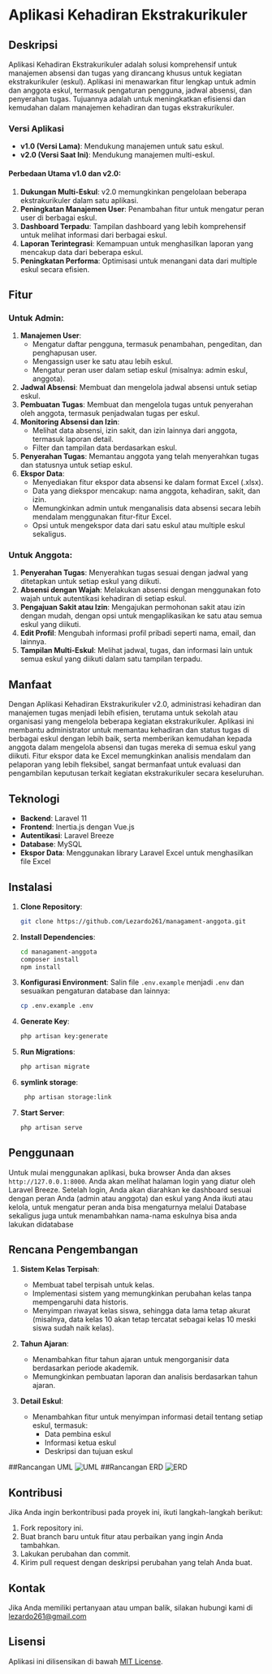 # Aplikasi Kehadiran Ekstrakurikuler

## Deskripsi
Aplikasi Kehadiran Ekstrakurikuler adalah solusi komprehensif untuk manajemen absensi dan tugas yang dirancang khusus untuk kegiatan ekstrakurikuler (eskul). Aplikasi ini menawarkan fitur lengkap untuk admin dan anggota eskul, termasuk pengaturan pengguna, jadwal absensi, dan penyerahan tugas. Tujuannya adalah untuk meningkatkan efisiensi dan kemudahan dalam manajemen kehadiran dan tugas ekstrakurikuler.

### Versi Aplikasi
- **v1.0 (Versi Lama)**: Mendukung manajemen untuk satu eskul.
- **v2.0 (Versi Saat Ini)**: Mendukung manajemen multi-eskul.

#### Perbedaan Utama v1.0 dan v2.0:
1. **Dukungan Multi-Eskul**: v2.0 memungkinkan pengelolaan beberapa ekstrakurikuler dalam satu aplikasi.
2. **Peningkatan Manajemen User**: Penambahan fitur untuk mengatur peran user di berbagai eskul.
3. **Dashboard Terpadu**: Tampilan dashboard yang lebih komprehensif untuk melihat informasi dari berbagai eskul.
4. **Laporan Terintegrasi**: Kemampuan untuk menghasilkan laporan yang mencakup data dari beberapa eskul.
5. **Peningkatan Performa**: Optimisasi untuk menangani data dari multiple eskul secara efisien.

## Fitur

### Untuk Admin:
1. **Manajemen User**: 
   - Mengatur daftar pengguna, termasuk penambahan, pengeditan, dan penghapusan user.
   - Mengassign user ke satu atau lebih eskul.
   - Mengatur peran user dalam setiap eskul (misalnya: admin eskul, anggota).
2. **Jadwal Absensi**: Membuat dan mengelola jadwal absensi untuk setiap eskul.
3. **Pembuatan Tugas**: Membuat dan mengelola tugas untuk penyerahan oleh anggota, termasuk penjadwalan tugas per eskul.
4. **Monitoring Absensi dan Izin**: 
   - Melihat data absensi, izin sakit, dan izin lainnya dari anggota, termasuk laporan detail.
   - Filter dan tampilan data berdasarkan eskul.
5. **Penyerahan Tugas**: Memantau anggota yang telah menyerahkan tugas dan statusnya untuk setiap eskul.
6. **Ekspor Data**: 
   - Menyediakan fitur ekspor data absensi ke dalam format Excel (.xlsx).
   - Data yang diekspor mencakup: nama anggota, kehadiran, sakit, dan izin.
   - Memungkinkan admin untuk menganalisis data absensi secara lebih mendalam menggunakan fitur-fitur Excel.
   - Opsi untuk mengekspor data dari satu eskul atau multiple eskul sekaligus.

### Untuk Anggota:
1. **Penyerahan Tugas**: Menyerahkan tugas sesuai dengan jadwal yang ditetapkan untuk setiap eskul yang diikuti.
2. **Absensi dengan Wajah**: Melakukan absensi dengan menggunakan foto wajah untuk autentikasi kehadiran di setiap eskul.
3. **Pengajuan Sakit atau Izin**: Mengajukan permohonan sakit atau izin dengan mudah, dengan opsi untuk mengaplikasikan ke satu atau semua eskul yang diikuti.
4. **Edit Profil**: Mengubah informasi profil pribadi seperti nama, email, dan lainnya.
5. **Tampilan Multi-Eskul**: Melihat jadwal, tugas, dan informasi lain untuk semua eskul yang diikuti dalam satu tampilan terpadu.

## Manfaat
Dengan Aplikasi Kehadiran Ekstrakurikuler v2.0, administrasi kehadiran dan manajemen tugas menjadi lebih efisien, terutama untuk sekolah atau organisasi yang mengelola beberapa kegiatan ekstrakurikuler. Aplikasi ini membantu administrator untuk memantau kehadiran dan status tugas di berbagai eskul dengan lebih baik, serta memberikan kemudahan kepada anggota dalam mengelola absensi dan tugas mereka di semua eskul yang diikuti. Fitur ekspor data ke Excel memungkinkan analisis mendalam dan pelaporan yang lebih fleksibel, sangat bermanfaat untuk evaluasi dan pengambilan keputusan terkait kegiatan ekstrakurikuler secara keseluruhan.

## Teknologi
- **Backend**: Laravel 11
- **Frontend**: Inertia.js dengan Vue.js
- **Autentikasi**: Laravel Breeze
- **Database**: MySQL
- **Ekspor Data**: Menggunakan library Laravel Excel untuk menghasilkan file Excel

## Instalasi
1. **Clone Repository**:
   ```bash
   git clone https://github.com/Lezardo261/managament-anggota.git
   ```

2. **Install Dependencies**:
   ```bash
   cd managament-anggota
   composer install
   npm install
   ```

3. **Konfigurasi Environment**:
   Salin file `.env.example` menjadi `.env` dan sesuaikan pengaturan database dan lainnya:
   ```bash
   cp .env.example .env
   ```

4. **Generate Key**:
   ```bash
   php artisan key:generate
   ```

5. **Run Migrations**:
   ```bash
   php artisan migrate
   ```

6. **symlink storage**:
   ```bash
    php artisan storage:link
   ```

7. **Start Server**:
   ```bash
   php artisan serve
   ```

## Penggunaan
Untuk mulai menggunakan aplikasi, buka browser Anda dan akses `http://127.0.0.1:8000`. Anda akan melihat halaman login yang diatur oleh Laravel Breeze. Setelah login, Anda akan diarahkan ke dashboard sesuai dengan peran Anda (admin atau anggota) dan eskul yang Anda ikuti atau kelola, untuk mengatur peran anda bisa mengaturnya melalui Database sekaligus juga untuk menambahkan nama-nama eskulnya bisa anda lakukan didatabase

## Rencana Pengembangan
1. **Sistem Kelas Terpisah**:
   - Membuat tabel terpisah untuk kelas.
   - Implementasi sistem yang memungkinkan perubahan kelas tanpa mempengaruhi data historis.
   - Menyimpan riwayat kelas siswa, sehingga data lama tetap akurat (misalnya, data kelas 10 akan tetap tercatat sebagai kelas 10 meski siswa sudah naik kelas).

2. **Tahun Ajaran**:
   - Menambahkan fitur tahun ajaran untuk mengorganisir data berdasarkan periode akademik.
   - Memungkinkan pembuatan laporan dan analisis berdasarkan tahun ajaran.

3. **Detail Eskul**:
   - Menambahkan fitur untuk menyimpan informasi detail tentang setiap eskul, termasuk:
     - Data pembina eskul
     - Informasi ketua eskul
     - Deskripsi dan tujuan eskul

##Rancangan UML
![UML](https://github.com/user-attachments/assets/815d6f66-6fee-402a-bcc9-c0d880b11e37)
##Rancangan ERD
![ERD](https://github.com/user-attachments/assets/6ca8148f-f235-48d8-bd18-a27dfb6db81b)

## Kontribusi
Jika Anda ingin berkontribusi pada proyek ini, ikuti langkah-langkah berikut:
1. Fork repository ini.
2. Buat branch baru untuk fitur atau perbaikan yang ingin Anda tambahkan.
3. Lakukan perubahan dan commit.
4. Kirim pull request dengan deskripsi perubahan yang telah Anda buat.

## Kontak
Jika Anda memiliki pertanyaan atau umpan balik, silakan hubungi kami di [lezardo261@gmail.com](mailto:lezardo261@gmail.com)

## Lisensi
Aplikasi ini dilisensikan di bawah [MIT License](LICENSE).
